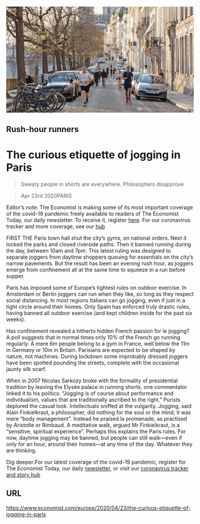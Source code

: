 ![](./images/20200425_EUP002_0.jpg)

## Rush-hour runners

# The curious etiquette of jogging in Paris

> Sweaty people in shorts are everywhere. Philosophers disapprove

> Apr 23rd 2020PARIS

Editor’s note: The Economist is making some of its most important coverage of the covid-19 pandemic freely available to readers of The Economist Today, our daily newsletter. To receive it, register [here](https://www.economist.com//newslettersignup). For our coronavirus tracker and more coverage, see our [hub](https://www.economist.com//coronavirus)

FIRST THE Paris town hall shut the city’s gyms, on national orders. Next it locked the parks and closed riverside paths. Then it banned running during the day, between 10am and 7pm. This latest ruling was designed to separate joggers from daytime shoppers queuing for essentials on the city’s narrow pavements. But the result has been an evening rush hour, as joggers emerge from confinement all at the same time to squeeze in a run before supper.

Paris has imposed some of Europe’s tightest rules on outdoor exercise. In Amsterdam or Berlin joggers can run when they like, so long as they respect social distancing. In most regions Italians can go jogging, even if just in a tight circle around their homes. Only Spain has enforced truly drastic rules, having banned all outdoor exercise (and kept children inside for the past six weeks).

Has confinement revealed a hitherto hidden French passion for le jogging? A poll suggests that in normal times only 10% of the French go running regularly. A mere 6m people belong to a gym in France, well below the 11m in Germany or 10m in Britain. Parisians are expected to be shaped by nature, not machines. During lockdown some improbably dressed joggers have been spotted pounding the streets, complete with the occasional jaunty silk scarf.

When in 2007 Nicolas Sarkozy broke with the formality of presidential tradition by leaving the Elysée palace in running shorts, one commentator linked it to his politics: “Jogging is of course about performance and individualism, values that are traditionally ascribed to the right.” Purists deplored the casual look. Intellectuals sniffed at the vulgarity. Jogging, said Alain Finkielkraut, a philosopher, did nothing for the soul or the mind; it was mere “body management”. Instead he praised la promenade, as practised by Aristotle or Rimbaud. A meditative walk, argued Mr Finkielkraut, is a “sensitive, spiritual experience”. Perhaps this explains the Paris rules. For now, daytime jogging may be banned, but people can still walk—even if only for an hour, around their homes—at any time of the day. Whatever they are thinking.

Dig deeper:For our latest coverage of the covid-19 pandemic, register for The Economist Today, our daily [newsletter](https://www.economist.com//newslettersignup), or visit our [coronavirus tracker and story hub](https://www.economist.com//coronavirus)

## URL

https://www.economist.com/europe/2020/04/23/the-curious-etiquette-of-jogging-in-paris
